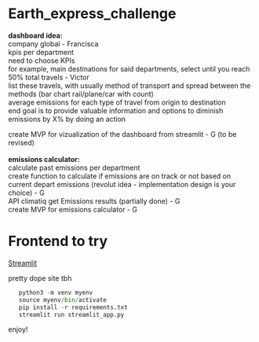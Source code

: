 # Earth_express_challenge

<b>dashboard idea:</b><br>
company global - Francisca <br>
kpis
per department<br>
need to choose KPIs<br>
for example, main destinations for said departments, select until you reach 50% total travels - Victor<br> 
list these travels, with usually method of transport and spread between the methods (bar chart rail/plane/car with count)<br>
average emissions for each type of travel from origin to destination<br>
end goal is to provide valuable information and options to diminish emissions by X% by doing an action<br>

create MVP for vizualization of the dashboard from streamlit - G (to be revised) <br><br>
<b>emissions calculator:</b><br>
calculate past emissions per department<br>
create function to calculate if emissions are on track or not based on current depart emissions (revolut idea - implementation design is your choice) - G<br>
API climatiq get Emissions results (partially done) - G<br>
create MVP for emissions calculator - G<br>

# Frontend to try
[Streamlit](https://streamlit.io/)

pretty dope site tbh<br>
 ```python
    python3 -m venv myenv
    source myenv/bin/activate
    pip install -r requirements.txt
    streamlit run streamlit_app.py
```
enjoy!
